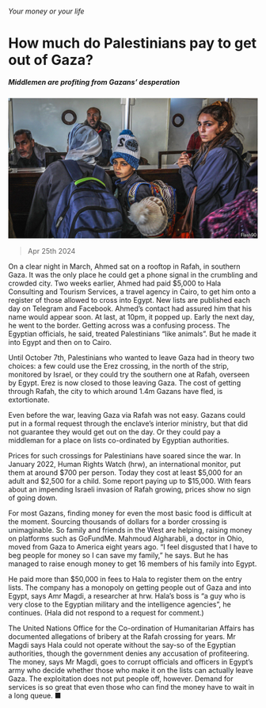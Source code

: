 ###### Your money or your life

# How much do Palestinians pay to get out of Gaza? 

##### Middlemen are profiting from Gazans’ desperation 

![image](images/20240427_MAP002.jpg) 

> Apr 25th 2024 

On a clear night in March, Ahmed sat on a rooftop in Rafah, in southern Gaza. It was the only place he could get a phone signal in the crumbling and crowded city. Two weeks earlier, Ahmed had paid $5,000 to Hala Consulting and Tourism Services, a travel agency in Cairo, to get him onto a register of those allowed to cross into Egypt. New lists are published each day on Telegram and Facebook. Ahmed’s contact had assured him that his name would appear soon. At last, at 10pm, it popped up. Early the next day, he went to the border. Getting across was a confusing process. The Egyptian officials, he said, treated Palestinians “like animals”. But he made it into Egypt and then on to Cairo.

Until October 7th, Palestinians who wanted to leave Gaza had in theory two choices: a few could use the Erez crossing, in the north of the strip, monitored by Israel, or they could try the southern one at Rafah, overseen by Egypt. Erez is now closed to those leaving Gaza. The cost of getting through Rafah, the city to which around 1.4m Gazans have fled, is extortionate.


Even before the war, leaving Gaza via Rafah was not easy. Gazans could put in a formal request through the enclave’s interior ministry, but that did not guarantee they would get out on the day. Or they could pay a middleman for a place on lists co-ordinated by Egyptian authorities.

Prices for such crossings for Palestinians have soared since the war. In January 2022, Human Rights Watch (hrw), an international monitor, put them at around $700 per person. Today they cost at least $5,000 for an adult and $2,500 for a child. Some report paying up to $15,000. With fears about an impending Israeli invasion of Rafah growing, prices show no sign of going down.

For most Gazans, finding money for even the most basic food is difficult at the moment. Sourcing thousands of dollars for a border crossing is unimaginable. So family and friends in the West are helping, raising money on platforms such as GoFundMe. Mahmoud Algharabli, a doctor in Ohio, moved from Gaza to America eight years ago. “I feel disgusted that I have to beg people for money so I can save my family,” he says. But he has managed to raise enough money to get 16 members of his family into Egypt. 

He paid more than $50,000 in fees to Hala to register them on the entry lists. The company has a monopoly on getting people out of Gaza and into Egypt, says Amr Magdi, a researcher at hrw. Hala’s boss is “a guy who is very close to the Egyptian military and the intelligence agencies”, he continues. (Hala did not respond to a request for comment.)

The United Nations Office for the Co-ordination of Humanitarian Affairs has documented allegations of bribery at the Rafah crossing for years. Mr Magdi says Hala could not operate without the say-so of the Egyptian authorities, though the government denies any accusation of profiteering. The money, says Mr Magdi, goes to corrupt officials and officers in Egypt’s army who decide whether those who make it on the lists can actually leave Gaza. The exploitation does not put people off, however. Demand for services is so great that even those who can find the money have to wait in a long queue. ■


